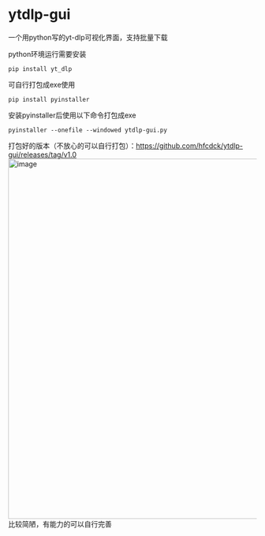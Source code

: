# ytdlp-gui
一个用python写的yt-dlp可视化界面，支持批量下载

python环境运行需要安装
```
pip install yt_dlp
```
可自行打包成exe使用
```
pip install pyinstaller
```
安装pyinstaller后使用以下命令打包成exe
```
pyinstaller --onefile --windowed ytdlp-gui.py
```
打包好的版本（不放心的可以自行打包）：https://github.com/hfcdck/ytdlp-gui/releases/tag/v1.0
<img width="893" height="731" alt="image" src="https://github.com/user-attachments/assets/e141f754-29a4-4d1f-a10c-a2a74795e032" />
比较简陋，有能力的可以自行完善

